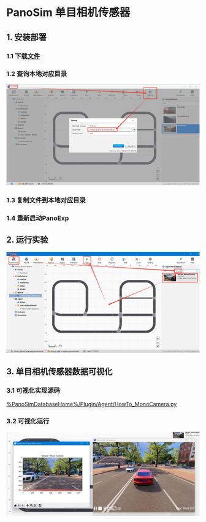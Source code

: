 # PanoSim 单目相机传感器

## 1. 安装部署

### 1.1 下载[文件](./PanoSimDatabase)

### 1.2 查询本地对应目录
![image](../../../Bus/ego/docs/images/folder.jpg)

### 1.3 复制文件到本地对应目录

### 1.4 重新启动PanoExp

## 2. 运行实验
![image](docs/images/open.jpg)


## 3. 单目相机传感器数据可视化

### 3.1 可视化实现源码
[%PanoSimDatabaseHome%/Plugin/Agent/HowTo_MonoCamera.py](PanoSimDatabase/Plugin/Agent/HowTo_MonoCamera.py)

### 3.2 可视化运行
![image](docs/images/visualization.jpg)
